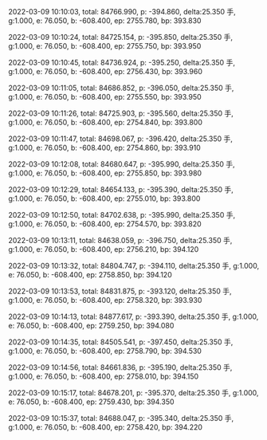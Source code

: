 2022-03-09 10:10:03, total: 84766.990, p: -394.860, delta:25.350 手, g:1.000, e: 76.050, b: -608.400, ep: 2755.780, bp: 393.830

2022-03-09 10:10:24, total: 84725.154, p: -395.850, delta:25.350 手, g:1.000, e: 76.050, b: -608.400, ep: 2755.750, bp: 393.950

2022-03-09 10:10:45, total: 84736.924, p: -395.250, delta:25.350 手, g:1.000, e: 76.050, b: -608.400, ep: 2756.430, bp: 393.960

2022-03-09 10:11:05, total: 84686.852, p: -396.050, delta:25.350 手, g:1.000, e: 76.050, b: -608.400, ep: 2755.550, bp: 393.950

2022-03-09 10:11:26, total: 84725.903, p: -395.560, delta:25.350 手, g:1.000, e: 76.050, b: -608.400, ep: 2754.840, bp: 393.800

2022-03-09 10:11:47, total: 84698.067, p: -396.420, delta:25.350 手, g:1.000, e: 76.050, b: -608.400, ep: 2754.860, bp: 393.910

2022-03-09 10:12:08, total: 84680.647, p: -395.990, delta:25.350 手, g:1.000, e: 76.050, b: -608.400, ep: 2755.850, bp: 393.980

2022-03-09 10:12:29, total: 84654.133, p: -395.390, delta:25.350 手, g:1.000, e: 76.050, b: -608.400, ep: 2755.010, bp: 393.800

2022-03-09 10:12:50, total: 84702.638, p: -395.990, delta:25.350 手, g:1.000, e: 76.050, b: -608.400, ep: 2754.570, bp: 393.820

2022-03-09 10:13:11, total: 84638.059, p: -396.750, delta:25.350 手, g:1.000, e: 76.050, b: -608.400, ep: 2756.210, bp: 394.120

2022-03-09 10:13:32, total: 84804.747, p: -394.110, delta:25.350 手, g:1.000, e: 76.050, b: -608.400, ep: 2758.850, bp: 394.120

2022-03-09 10:13:53, total: 84831.875, p: -393.120, delta:25.350 手, g:1.000, e: 76.050, b: -608.400, ep: 2758.320, bp: 393.930

2022-03-09 10:14:13, total: 84877.617, p: -393.390, delta:25.350 手, g:1.000, e: 76.050, b: -608.400, ep: 2759.250, bp: 394.080

2022-03-09 10:14:35, total: 84505.541, p: -397.450, delta:25.350 手, g:1.000, e: 76.050, b: -608.400, ep: 2758.790, bp: 394.530

2022-03-09 10:14:56, total: 84661.836, p: -395.190, delta:25.350 手, g:1.000, e: 76.050, b: -608.400, ep: 2758.010, bp: 394.150

2022-03-09 10:15:17, total: 84678.201, p: -395.370, delta:25.350 手, g:1.000, e: 76.050, b: -608.400, ep: 2759.430, bp: 394.350

2022-03-09 10:15:37, total: 84688.047, p: -395.340, delta:25.350 手, g:1.000, e: 76.050, b: -608.400, ep: 2758.420, bp: 394.220